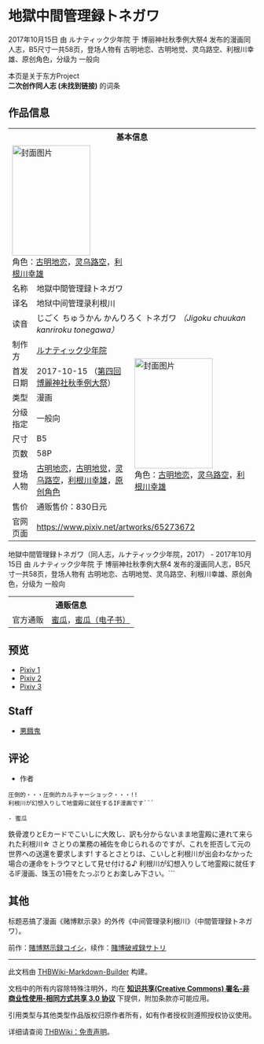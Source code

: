 # 地獄中間管理録トネガワ

<!-- source html: G:\repos\THBWiki-Markdown-Builder\THBWikiMarkdown\Temp\main\5\53\ns0%3A%E5%9C%B0%E7%8D%84%E4%B8%AD%E9%96%93%E7%AE%A1%E7%90%86%E9%8C%B2%E3%83%88%E3%83%8D%E3%82%AC%E3%83%AF.html -->

2017年10月15日 由 ルナティック少年院 于 博丽神社秋季例大祭4 发布的漫画同人志，B5尺寸一共58页，登场人物有 古明地恋、古明地觉、灵乌路空、利根川幸雄、原创角色，分级为 一般向

本页是关于东方Project  
 **二次创作同人志 (未找到链接)** 的词条
## 作品信息

<table><tbody><tr><th colspan="3">基本信息</th></tr><tr><td class="cover-artwork-mobile" colspan="2"><a href="./文件-地獄中間管理録トネガワ封面.jpg.md" class="image" title="封面图片"><img alt="封面图片" src="https://upload.thwiki.cc/thumb/0/03/%E5%9C%B0%E7%8D%84%E4%B8%AD%E9%96%93%E7%AE%A1%E7%90%86%E9%8C%B2%E3%83%88%E3%83%8D%E3%82%AC%E3%83%AF%E5%B0%81%E9%9D%A2.jpg/159px-%E5%9C%B0%E7%8D%84%E4%B8%AD%E9%96%93%E7%AE%A1%E7%90%86%E9%8C%B2%E3%83%88%E3%83%8D%E3%82%AC%E3%83%AF%E5%B0%81%E9%9D%A2.jpg" decoding="async" loading="lazy" width="159" height="224" srcset="https://upload.thwiki.cc/thumb/0/03/%E5%9C%B0%E7%8D%84%E4%B8%AD%E9%96%93%E7%AE%A1%E7%90%86%E9%8C%B2%E3%83%88%E3%83%8D%E3%82%AC%E3%83%AF%E5%B0%81%E9%9D%A2.jpg/238px-%E5%9C%B0%E7%8D%84%E4%B8%AD%E9%96%93%E7%AE%A1%E7%90%86%E9%8C%B2%E3%83%88%E3%83%8D%E3%82%AC%E3%83%AF%E5%B0%81%E9%9D%A2.jpg 1.5x, https://upload.thwiki.cc/thumb/0/03/%E5%9C%B0%E7%8D%84%E4%B8%AD%E9%96%93%E7%AE%A1%E7%90%86%E9%8C%B2%E3%83%88%E3%83%8D%E3%82%AC%E3%83%AF%E5%B0%81%E9%9D%A2.jpg/317px-%E5%9C%B0%E7%8D%84%E4%B8%AD%E9%96%93%E7%AE%A1%E7%90%86%E9%8C%B2%E3%83%88%E3%83%8D%E3%82%AC%E3%83%AF%E5%B0%81%E9%9D%A2.jpg 2x" data-file-width="860" data-file-height="1214"></a><div class="cover-char">角色：<a href="./古明地恋.md" title="古明地恋">古明地恋</a>，<a href="./灵乌路空.md" title="灵乌路空">灵乌路空</a>，<a href="/index.php?title=%E5%88%A9%E6%A0%B9%E5%B7%9D%E5%B9%B8%E9%9B%84&amp;action=edit&amp;redlink=1" class="new" title="利根川幸雄（页面不存在）">利根川幸雄</a></div></td>
</tr><tr><td class="label">名称</td><td colspan="2"> 地獄中間管理録トネガワ </td></tr><tr><td class="label">译名</td><td colspan="2"> 地狱中间管理录利根川 </td></tr><tr><td class="label">读音</td><td colspan="2"> じごく ちゅうかん かんりろく トネガワ <i>（Jigoku chuukan kanriroku tonegawa）</i> </td></tr><tr><td class="label">制作方</td><td><a href="./ルナティック少年院.md" title="ルナティック少年院">ルナティック少年院</a></td><td class="cover-artwork" rowspan="8" style="min-width:224px;"><a href="./文件-地獄中間管理録トネガワ封面.jpg.md" class="image" title="封面图片"><img alt="封面图片" src="https://upload.thwiki.cc/thumb/0/03/%E5%9C%B0%E7%8D%84%E4%B8%AD%E9%96%93%E7%AE%A1%E7%90%86%E9%8C%B2%E3%83%88%E3%83%8D%E3%82%AC%E3%83%AF%E5%B0%81%E9%9D%A2.jpg/159px-%E5%9C%B0%E7%8D%84%E4%B8%AD%E9%96%93%E7%AE%A1%E7%90%86%E9%8C%B2%E3%83%88%E3%83%8D%E3%82%AC%E3%83%AF%E5%B0%81%E9%9D%A2.jpg" decoding="async" loading="lazy" width="159" height="224" srcset="https://upload.thwiki.cc/thumb/0/03/%E5%9C%B0%E7%8D%84%E4%B8%AD%E9%96%93%E7%AE%A1%E7%90%86%E9%8C%B2%E3%83%88%E3%83%8D%E3%82%AC%E3%83%AF%E5%B0%81%E9%9D%A2.jpg/238px-%E5%9C%B0%E7%8D%84%E4%B8%AD%E9%96%93%E7%AE%A1%E7%90%86%E9%8C%B2%E3%83%88%E3%83%8D%E3%82%AC%E3%83%AF%E5%B0%81%E9%9D%A2.jpg 1.5x, https://upload.thwiki.cc/thumb/0/03/%E5%9C%B0%E7%8D%84%E4%B8%AD%E9%96%93%E7%AE%A1%E7%90%86%E9%8C%B2%E3%83%88%E3%83%8D%E3%82%AC%E3%83%AF%E5%B0%81%E9%9D%A2.jpg/317px-%E5%9C%B0%E7%8D%84%E4%B8%AD%E9%96%93%E7%AE%A1%E7%90%86%E9%8C%B2%E3%83%88%E3%83%8D%E3%82%AC%E3%83%AF%E5%B0%81%E9%9D%A2.jpg 2x" data-file-width="860" data-file-height="1214"></a><div class="cover-char">角色：<a href="./古明地恋.md" title="古明地恋">古明地恋</a>，<a href="./灵乌路空.md" title="灵乌路空">灵乌路空</a>，<a href="/index.php?title=%E5%88%A9%E6%A0%B9%E5%B7%9D%E5%B9%B8%E9%9B%84&amp;action=edit&amp;redlink=1" class="new" title="利根川幸雄（页面不存在）">利根川幸雄</a></div></td>
</tr><tr><td class="label">首发日期</td><td>2017-10-15&#160;（<a href="/展会作品列表?e=%E5%8D%9A%E4%B8%BD%E7%A5%9E%E7%A4%BE%E7%A7%8B%E5%AD%A3%E4%BE%8B%E5%A4%A7%E7%A5%AD%234">第四回 博麗神社秋季例大祭</a>）</td></tr><tr><td class="label">类型</td><td>漫画</td></tr><tr><td class="label">分级指定</td><td>一般向</td></tr><tr><td class="label">尺寸</td><td>B5</td></tr><tr><td class="label">页数</td><td>58P</td></tr><tr><td class="label">登场人物</td><td><a href="./古明地恋.md" title="古明地恋">古明地恋</a>，<a href="./古明地觉.md" title="古明地觉">古明地觉</a>，<a href="./灵乌路空.md" title="灵乌路空">灵乌路空</a>，<a href="/index.php?title=%E5%88%A9%E6%A0%B9%E5%B7%9D%E5%B9%B8%E9%9B%84&amp;action=edit&amp;redlink=1" class="new" title="利根川幸雄（页面不存在）">利根川幸雄</a>，<a href="/index.php?title=%E5%8E%9F%E5%88%9B%E8%A7%92%E8%89%B2&amp;action=edit&amp;redlink=1" class="new" title="原创角色（页面不存在）">原创角色</a></td></tr><tr><td class="label">售价</td><td>通贩售价：830日元</td></tr>
<tr><td class="label">官网页面</td><td colspan="2"><a rel="nofollow" class="external free" href="https://www.pixiv.net/artworks/65273672">https://www.pixiv.net/artworks/65273672</a></td></tr></tbody></table>

地獄中間管理録トネガワ（同人志，ルナティック少年院，2017） - 2017年10月15日 由 ルナティック少年院 于 博丽神社秋季例大祭4 发布的漫画同人志，B5尺寸一共58页，登场人物有 古明地恋、古明地觉、灵乌路空、利根川幸雄、原创角色，分级为 一般向

<table><tbody><tr><th colspan="3">通贩信息</th></tr><tr><td class="label">官方通贩</td><td colspan="2"><a rel="nofollow" class="external text" href="https://www.melonbooks.co.jp/detail/detail.php?product_id=289582">蜜瓜</a>，<a rel="nofollow" class="external text" href="https://www.melonbooks.co.jp/detail/detail.php?product_id=500535">蜜瓜（电子书）</a></td></tr></tbody></table>


## 预览
- [Pixiv 1](https://www.pixiv.net/artworks/65273672)
- [Pixiv 2](https://www.pixiv.net/artworks/65273993)
- [Pixiv 3](https://www.pixiv.net/artworks/65274731)

## Staff
- [悪餓鬼](./悪餓鬼.md)

## 评论
- 作者

```
圧倒的・・・圧倒的カルチャーショック・・・!!
利根川が幻想入りして地霊殿に就任するIF漫画です```

- 蜜瓜

```
鉄骨渡りとEカードでこいしに大敗し、訳も分からないまま地霊殿に連れて来られた利根川☆
さとりの業務の補佐を命じられるのですが、これを拒否して元の世界への送還を要求します!
するとさとりは、こいしと利根川が出会わなかった場合の運命をトラウマとして見せ付ける♪
利根川が幻想入りして地霊殿に就任するIF漫画、珠玉の1冊をたっぷりとお楽しみ下さい。```

## 其他
  
标题恶搞了漫画《赌博默示录》的外传《中间管理录利根川》（中間管理録トネガワ）。
  
  
前作：[賭博黙示録コイシ](./賭博黙示録コイシ.md)，续作：[賭博破戒録サトリ](./賭博破戒録サトリ.md)
  
  
  

  





---

此文档由 [THBWiki-Markdown-Builder](https://github.com/Delsin-Yu/THBWiki-Markdown-Builder) 构建。

文档中的所有内容除特殊注明外，均在 [**知识共享(Creative Commons) 署名-非商业性使用-相同方式共享 3.0 协议**](https://creativecommons.org/licenses/by-sa/3.0/deed.zh-hans) 下提供，附加条款亦可能应用。

引用类型与其他类型作品版权归原作者所有，如有作者授权则遵照授权协议使用。

详细请查阅 [THBWiki：免责声明](https://thbwiki.cc/THBWiki:%E5%85%8D%E8%B4%A3%E5%A3%B0%E6%98%8E)。

